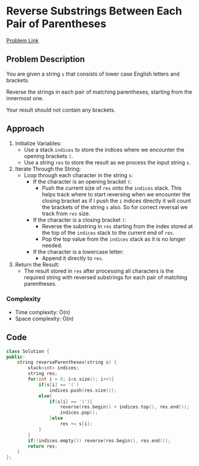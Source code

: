 # Reverse Substrings Between Each Pair of Parentheses
[Problem Link](https://leetcode.com/problems/reverse-substrings-between-each-pair-of-parentheses/description/)

## Problem Description

You are given a string `s` that consists of lower case English letters and brackets.

Reverse the strings in each pair of matching parentheses, starting from the innermost one.

Your result should not contain any brackets.

## Approach

1. Initialize Variables:
    - Use a stack `indices` to store the indices where we encounter the opening brackets `(`.
    - Use a string `res` to store the result as we process the input string `s`.
2. Iterate Through the String:
    - Loop through each character in the string `s`:
        - If the character is an opening bracket `(`:
            - Push the current size of `res` onto the `indices` stack. This helps track where to start reversing when we encounter the closing bracket as if I push the `i` indices directly it will count the brackets of the string `s` also. So for correct reversal we track from `res` size.
        - If the character is a closing bracket `)`:
            - Reverse the substring in `res` starting from the index stored at the top of the `indices` stack to the current end of `res`.
            - Pop the top value from the `indices` stack as it is no longer needed.
        - If the character is a lowercase letter:
            - Append it directly to `res`.
3. Return the Result:
    - The result stored in `res` after processing all characters is the required string with reversed substrings for each pair of matching parentheses.

### Complexity

- Time complexity: O(n)
- Space complexity: O(n)

## Code

```cpp
class Solution {
public:
    string reverseParentheses(string s) {
        stack<int> indices;
        string res;
        for(int i = 0; i<s.size(); i++){
            if(s[i] == '(')
                indices.push(res.size());
            else{
                if(s[i] == ')'){
                    reverse(res.begin() + indices.top(), res.end());
                    indices.pop();
                }else
                    res += s[i];
            }
        }
        if(!indices.empty()) reverse(res.begin(), res.end());
        return res;
    }
};